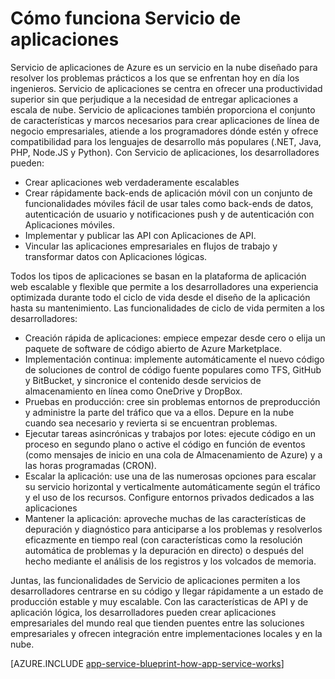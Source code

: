 <properties 
	pageTitle="Cómo funciona Servicio de aplicaciones de Azure" 
	description="Obtenga información acerca de cómo funciona Servicio de aplicaciones." 
	keywords="servicio de aplicaciones, servicio de aplicaciones de azure, escala, escalable, plan del servicio de aplicaciones, costo del servicio de aplicaciones"
	services="app-service" 
	documentationCenter="" 
	authors="yochay" 
	manager="wpickett" 
	editor=""/>

<tags 
	ms.service="app-service" 
	ms.workload="na" 
	ms.tgt_pltfrm="na" 
	ms.devlang="na" 
	ms.topic="article" 
	ms.date="12/08/2015" 
	ms.author="yochay"/>

# Cómo funciona Servicio de aplicaciones

Servicio de aplicaciones de Azure es un servicio en la nube diseñado para resolver los problemas prácticos a los que se enfrentan hoy en día los ingenieros. Servicio de aplicaciones se centra en ofrecer una productividad superior sin que perjudique a la necesidad de entregar aplicaciones a escala de nube. Servicio de aplicaciones también proporciona el conjunto de características y marcos necesarios para crear aplicaciones de línea de negocio empresariales, atiende a los programadores dónde estén y ofrece compatibilidad para los lenguajes de desarrollo más populares (.NET, Java, PHP, Node.JS y Python). Con Servicio de aplicaciones, los desarrolladores pueden:

* Crear aplicaciones web verdaderamente escalables
* Crear rápidamente back-ends de aplicación móvil con un conjunto de funcionalidades móviles fácil de usar tales como back-ends de datos, autenticación de usuario y notificaciones push y de autenticación con Aplicaciones móviles. 
* Implementar y publicar las API con Aplicaciones de API.
* Vincular las aplicaciones empresariales en flujos de trabajo y transformar datos con Aplicaciones lógicas.

Todos los tipos de aplicaciones se basan en la plataforma de aplicación web escalable y flexible que permite a los desarrolladores una experiencia optimizada durante todo el ciclo de vida desde el diseño de la aplicación hasta su mantenimiento. Las funcionalidades de ciclo de vida permiten a los desarrolladores:

* Creación rápida de aplicaciones: empiece empezar desde cero o elija un paquete de software de código abierto de Azure Marketplace. 
* Implementación continua: implemente automáticamente el nuevo código de soluciones de control de código fuente populares como TFS, GitHub y BitBucket, y sincronice el contenido desde servicios de almacenamiento en línea como OneDrive y DropBox.
* Pruebas en producción: cree sin problemas entornos de preproducción y administre la parte del tráfico que va a ellos. Depure en la nube cuando sea necesario y revierta si se encuentran problemas.
* Ejecutar tareas asincrónicas y trabajos por lotes: ejecute código en un proceso en segundo plano o active el código en función de eventos (como mensajes de inicio en una cola de Almacenamiento de Azure) y a las horas programadas (CRON).
* Escalar la aplicación: use una de las numerosas opciones para escalar su servicio horizontal y verticalmente automáticamente según el tráfico y el uso de los recursos. Configure entornos privados dedicados a las aplicaciones   
* Mantener la aplicación: aproveche muchas de las características de depuración y diagnóstico para anticiparse a los problemas y resolverlos eficazmente en tiempo real (con características como la resolución automática de problemas y la depuración en directo) o después del hecho mediante el análisis de los registros y los volcados de memoria.
 
Juntas, las funcionalidades de Servicio de aplicaciones permiten a los desarrolladores centrarse en su código y llegar rápidamente a un estado de producción estable y muy escalable. Con las características de API y de aplicación lógica, los desarrolladores pueden crear aplicaciones empresariales del mundo real que tienden puentes entre las soluciones empresariales y ofrecen integración entre implementaciones locales y en la nube.

[AZURE.INCLUDE [app-service-blueprint-how-app-service-works](../../includes/app-service-blueprint-how-app-service-works.md)]

<!---HONumber=AcomDC_0121_2016-->